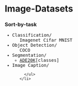 # Image-Datasets


### Sort-by-task

<div style="font-family:monospace;">
  <ul>
    <li>Classification/
      <ul>
        Imagenet
        Cifar
        MNIST
      </ul>
    </li>
    <li>Object Detection/
      <ul>
        COCO
      </ul>
    </li>
    <li>Segmentation/
      <ul>
        <li><a href="https://groups.csail.mit.edu/vision/datasets/ADE20K/">ADE20K</a>[classes]</li>
      </ul>
    </li>
    <li>Image Caption/
      <ul>

      </ul>
    </li>
  </ul>
</div>




